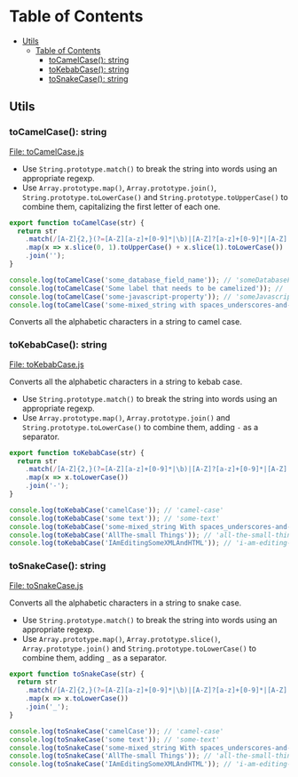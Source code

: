 # Table of Contents

-   [Utils](#utils)
    -   [Table of Contents](#table-of-contents)
        -   [toCamelCase(): string](#tocamelcase-string)
        -   [toKebabCase(): string](#tokebabcase-string)
        -   [toSnakeCase(): string](#tosnakecase-string)

## Utils

### toCamelCase(): string

[File: toCamelCase.js](./toCamelCase.js)

-   Use `String.prototype.match()` to break the string into words using an appropriate regexp.
-   Use `Array.prototype.map()`, `Array.prototype.join()`, `String.prototype.toLowerCase()` and `String.prototype.toUpperCase()` to combine them, capitalizing the first letter of each one.

```js
export function toCamelCase(str) {
  return str
    .match(/[A-Z]{2,}(?=[A-Z][a-z]+[0-9]*|\b)|[A-Z]?[a-z]+[0-9]*|[A-Z]|[0-9]+/g)
    .map(x => x.slice(0, 1).toUpperCase() + x.slice(1).toLowerCase())
    .join('');
}
```

```js
console.log(toCamelCase('some_database_field_name')); // 'someDatabaseFieldName'
console.log(toCamelCase('Some label that needs to be camelized')); // 'someLabelThatNeedsToBeCamelized'
console.log(toCamelCase('some-javascript-property')); // 'someJavascriptProperty'
console.log(toCamelCase('some-mixed_string with spaces_underscores-and-hyphens')); // 'someMixedStringWithSpacesUnderscoresAndHyphens'
```

Converts all the alphabetic characters in a string to camel case.

### toKebabCase(): string

[File: toKebabCase.js](./toKebabCase.js)

Converts all the alphabetic characters in a string to kebab case.

-   Use `String.prototype.match()` to break the string into words using an appropriate regexp.
-   Use `Array.prototype.map()`, `Array.prototype.join()` and `String.prototype.toLowerCase()` to combine them, adding `-` as a separator.

```js
export function toKebabCase(str) {
  return str
    .match(/[A-Z]{2,}(?=[A-Z][a-z]+[0-9]*|\b)|[A-Z]?[a-z]+[0-9]*|[A-Z]|[0-9]+/g)
    .map(x => x.toLowerCase())
    .join('-');
}
```

```js
console.log(toKebabCase('camelCase')); // 'camel-case'
console.log(toKebabCase('some text')); // 'some-text'
console.log(toKebabCase('some-mixed_string With spaces_underscores-and-hyphens')); // 'some-mixed-string-with-spaces-underscores-and-hyphens'
console.log(toKebabCase('AllThe-small Things')); // 'all-the-small-things'
console.log(toKebabCase('IAmEditingSomeXMLAndHTML')); // 'i-am-editing-some-xml-and-html'
```

### toSnakeCase(): string

[File: toSnakeCase.js](./toSnakeCase.js)

Converts all the alphabetic characters in a string to snake case.

-   Use `String.prototype.match()` to break the string into words using an appropriate regexp.
-   Use `Array.prototype.map()`, `Array.prototype.slice()`, `Array.prototype.join()` and `String.prototype.toLowerCase()` to combine them, adding `_` as a separator.

```js
export function toSnakeCase(str) {
  return str
    .match(/[A-Z]{2,}(?=[A-Z][a-z]+[0-9]*|\b)|[A-Z]?[a-z]+[0-9]*|[A-Z]|[0-9]+/g)
    .map(x => x.toLowerCase())
    .join('_');
}
```

```js
console.log(toSnakeCase('camelCase')); // 'camel-case'
console.log(toSnakeCase('some text')); // 'some-text'
console.log(toSnakeCase('some-mixed_string With spaces_underscores-and-hyphens')); // 'some-mixed-string-with-spaces-underscores-and-hyphens'
console.log(toSnakeCase('AllThe-small Things')); // 'all-the-small-things'
console.log(toSnakeCase('IAmEditingSomeXMLAndHTML')); // 'i-am-editing-some-xml-and-html'
```
